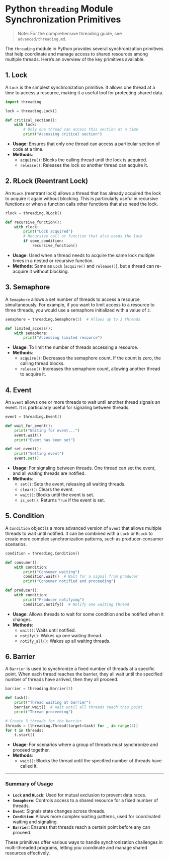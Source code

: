 # Python `threading` Module Synchronization Primitives

> Note: For the comprehensive threading guide, see `advanced/threading.md`.

The `threading` module in Python provides several synchronization primitives that help coordinate and manage access to shared resources among multiple threads. Here’s an overview of the key primitives available.

## 1. **Lock**

A `Lock` is the simplest synchronization primitive. It allows one thread at a time to access a resource, making it a useful tool for protecting shared data.

```python
import threading

lock = threading.Lock()

def critical_section():
    with lock:
        # Only one thread can access this section at a time
        print("Accessing critical section")
```

- **Usage**: Ensures that only one thread can access a particular section of code at a time.
- **Methods**:
  - `acquire()`: Blocks the calling thread until the lock is acquired.
  - `release()`: Releases the lock so another thread can acquire it.

## 2. **RLock (Reentrant Lock)**

An `RLock` (reentrant lock) allows a thread that has already acquired the lock to acquire it again without blocking. This is particularly useful in recursive functions or when a function calls other functions that also need the lock.

```python
rlock = threading.RLock()

def recursive_function():
    with rlock:
        print("Lock acquired")
        # Recursive call or function that also needs the lock
        if some_condition:
            recursive_function()
```

- **Usage**: Used when a thread needs to acquire the same lock multiple times in a nested or recursive function.
- **Methods**: Same as `Lock` (`acquire()` and `release()`), but a thread can re-acquire it without blocking.

## 3. **Semaphore**

A `Semaphore` allows a set number of threads to access a resource simultaneously. For example, if you want to limit access to a resource to three threads, you would use a semaphore initialized with a value of `3`.

```python
semaphore = threading.Semaphore(3)  # Allows up to 3 threads

def limited_access():
    with semaphore:
        print("Accessing limited resource")
```

- **Usage**: To limit the number of threads accessing a resource.
- **Methods**:
  - `acquire()`: Decreases the semaphore count. If the count is zero, the calling thread blocks.
  - `release()`: Increases the semaphore count, allowing another thread to acquire it.

## 4. **Event**

An `Event` allows one or more threads to wait until another thread signals an event. It is particularly useful for signaling between threads.

```python
event = threading.Event()

def wait_for_event():
    print("Waiting for event...")
    event.wait()
    print("Event has been set")

def set_event():
    print("Setting event")
    event.set()
```

- **Usage**: For signaling between threads. One thread can set the event, and all waiting threads are notified.
- **Methods**:
  - `set()`: Sets the event, releasing all waiting threads.
  - `clear()`: Clears the event.
  - `wait()`: Blocks until the event is set.
  - `is_set()`: Returns `True` if the event is set.

## 5. **Condition**

A `Condition` object is a more advanced version of `Event` that allows multiple threads to wait until notified. It can be combined with a `Lock` or `RLock` to create more complex synchronization patterns, such as producer-consumer scenarios.

```python
condition = threading.Condition()

def consumer():
    with condition:
        print("Consumer waiting")
        condition.wait()  # Wait for a signal from producer
        print("Consumer notified and proceeding")

def producer():
    with condition:
        print("Producer notifying")
        condition.notify()  # Notify one waiting thread
```

- **Usage**: Allows threads to wait for some condition and be notified when it changes.
- **Methods**:
  - `wait()`: Waits until notified.
  - `notify()`: Wakes up one waiting thread.
  - `notify_all()`: Wakes up all waiting threads.

## 6. **Barrier**

A `Barrier` is used to synchronize a fixed number of threads at a specific point. When each thread reaches the barrier, they all wait until the specified number of threads have arrived, then they all proceed.

```python
barrier = threading.Barrier(3)

def task():
    print("Thread waiting at barrier")
    barrier.wait()  # Wait until all threads reach this point
    print("Thread proceeding")

# Create 3 threads for the barrier
threads = [threading.Thread(target=task) for _ in range(3)]
for t in threads:
    t.start()
```

- **Usage**: For scenarios where a group of threads must synchronize and proceed together.
- **Methods**:
  - `wait()`: Blocks the thread until the specified number of threads have called it.

---

### Summary of Usage

- **`Lock` and `RLock`**: Used for mutual exclusion to prevent data races.
- **`Semaphore`**: Controls access to a shared resource for a fixed number of threads.
- **`Event`**: Signals state changes across threads.
- **`Condition`**: Allows more complex waiting patterns, used for coordinated waiting and signaling.
- **`Barrier`**: Ensures that threads reach a certain point before any can proceed.

These primitives offer various ways to handle synchronization challenges in multi-threaded programs, letting you coordinate and manage shared resources effectively.
